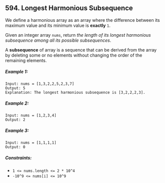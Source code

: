 ## 594. Longest Harmonious Subsequence

We define a harmonious array as an array where the difference between its maximum value and its minimum value is **exactly** ```1```.

Given an integer array ```nums```, return *the length of its longest harmonious subsequence among all its possible subsequences*.

A **subsequence** of array is a sequence that can be derived from the array by deleting some or no elements without changing the order of the remaining elements.

##### Example 1:
```
Input: nums = [1,3,2,2,5,2,3,7]
Output: 5
Explanation: The longest harmonious subsequence is [3,2,2,2,3].
```
##### Example 2:
```
Input: nums = [1,2,3,4]
Output: 2
```
##### Example 3:
```
Input: nums = [1,1,1,1]
Output: 0
```

##### Constraints:

* ```1 <= nums.length <= 2 * 10^4```
* ```-10^9 <= nums[i] <= 10^9```